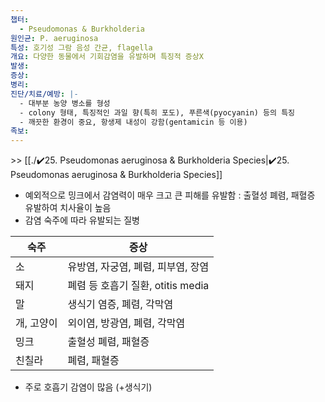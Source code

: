 ```yaml
---
챕터:
  - Pseudomonas & Burkholderia
원인균: P. aeruginosa
특성: 호기성 그람 음성 간균, flagella
개요: 다양한 동물에서 기회감염을 유발하며 특징적 증상X
발생: 
증상: 
병리: 
진단/치료/예방: |-
  - 대부분 농양 병소를 형성
  - colony 형태, 특징적인 과일 향(특히 포도), 푸른색(pyocyanin) 등의 특징
  - 깨끗한 환경이 중요, 항생제 내성이 강함(gentamicin 등 이용)
족보: 
---
```

\>> [[./✔️25. Pseudomonas aeruginosa & Burkholderia Species|✔️25. Pseudomonas aeruginosa & Burkholderia Species]]

- 예외적으로 밍크에서 감염력이 매우 크고 큰 피해를 유발함
  : 출혈성 폐렴, 패혈증 유발하여 치사율이 높음
- 감염 숙주에 따라 유발되는 질병

| 숙주       | 증상                               |
| ---------- | ---------------------------------- |
| 소         | 유방염, 자궁염, 폐렴, 피부염, 장염 |
| 돼지       | 폐렴 등 호흡기 질환, otitis media  |
| 말         | 생식기 염증, 폐렴, 각막염          |
| 개, 고양이 | 외이염, 방광염, 폐렴, 각막염       |
| 밍크       | 출혈성 폐렴, 패혈증                |
| 친칠라     | 폐렴, 패혈증                                   |

- 주로 호흡기 감염이 많음 (+생식기)